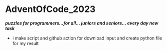 # AdventOfCode_2023
***puzzles for programmers...for all... juniors and seniors... every day new task***
 - i make script and github action for download input and create python file for my result

